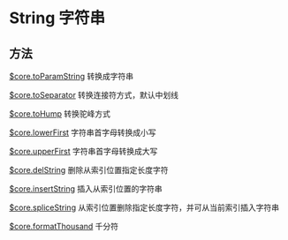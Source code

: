 # String 字符串

## 方法

[$core.toParamString](https://github.com/qianduanka/core-js-pro/blob/main/markdown/string/toParamString.md) 转换成字符串

[$core.toSeparator](https://github.com/qianduanka/core-js-pro/blob/main/markdown/string/toSeparator.md) 转换连接符方式，默认中划线

[$core.toHump](https://github.com/qianduanka/core-js-pro/blob/main/markdown/string/toHump.md) 转换驼峰方式

[$core.lowerFirst](https://github.com/qianduanka/core-js-pro/blob/main/markdown/string/lowerFirst.md) 字符串首字母转换成小写

[$core.upperFirst](https://github.com/qianduanka/core-js-pro/blob/main/markdown/string/upperFirst.md) 字符串首字母转换成大写

[$core.delString](https://github.com/qianduanka/core-js-pro/blob/main/markdown/string/delString.md) 删除从索引位置指定长度字符

[$core.insertString](https://github.com/qianduanka/core-js-pro/blob/main/markdown/string/insertString.md) 插入从索引位置的字符串

[$core.spliceString](https://github.com/qianduanka/core-js-pro/blob/main/markdown/string/spliceString.md) 从索引位置删除指定长度字符，并可从当前索引插入字符串

[$core.formatThousand](https://github.com/qianduanka/core-js-pro/blob/main/markdown/string/formatThousand.md) 千分符
